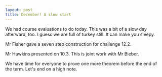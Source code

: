 ```yaml
---
layout: post
title: December! A slow start
---
```


We had course evaluations to do today. This was a bit of a slow day afterward, too.
I guess we are full of turkey still. It can make you sleepy.

Mr Fisher gave a seven step construction for challenge 12.2.

Mr Hawkins presented on 10.3. This is joint work with Mr Bieber.

We have time for everyone to prove one more theorem before the end of the term. Let's end
on a high note.
